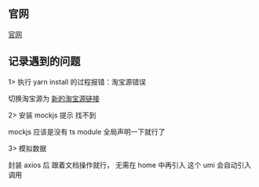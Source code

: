 ## 官网

[官网](https://umijs.org/docs/guides/getting-started)

## 记录遇到的问题

1> 执行 yarn install 的过程报错：淘宝源错误

切换淘宝源为 [新的淘宝源链接](https://registry.npmmirror.com/)

2> 安装 mockjs 提示 找不到

mockjs 应该是没有 ts module 全局声明一下就行了

3> 模拟数据

封装 axios 后 跟着文档操作就行， 无需在 home 中再引入 这个 umi 会自动引入调用
